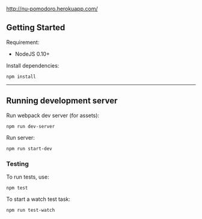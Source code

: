 http://nu-pomodoro.herokuapp.com/

## Getting Started

Requirement:

- NodeJS 0.10+


Install dependencies:

```
npm install
```

---

## Running development server

Run webpack dev server (for assets):

```
npm run dev-server
```

Run server:

```
npm run start-dev
```

### Testing

To run tests, use:

```
npm test
```

To start a watch test task:

```
npm run test-watch
```
